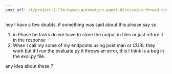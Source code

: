 ```yaml
---
post_url: /t/project-1-llm-based-automation-agent-discussion-thread-tds-jan-2025/164277/419
---
```

hey I have a few doubts, if something was said about this please say so.

1. in Phase be tasks do we have to store the output in files or just return it in the response
2. When I call my some of my endpoints using post man or CURL they work but if I run the evaluate.py it throws an error, this I think is a bug in the eval.py file.

any idea about these ?